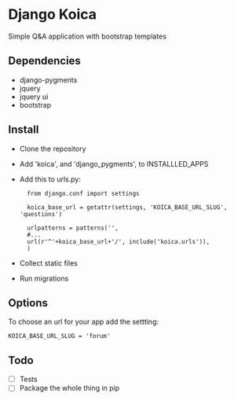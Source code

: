 Django Koica
==============

Simple Q&amp;A application with bootstrap templates

Dependencies
--------------

- django-pygments
- jquery
- jquery ui
- bootstrap

Install
--------------

- Clone the repository
- Add 'koica', and 'django_pygments', to INSTALLLED_APPS
- Add this to urls.py:

		from django.conf import settings
		
		koica_base_url = getattr(settings, 'KOICA_BASE_URL_SLUG', 'questions')

		urlpatterns = patterns('',
		#...
		url(r'^'+koica_base_url+'/', include('koica.urls')),
	    )
    
- Collect static files
- Run migrations

Options
--------------

To choose an url for your app add the settting:

	KOICA_BASE_URL_SLUG = 'forum'


Todo
--------------

- [ ] Tests
- [ ] Package the whole thing in pip
